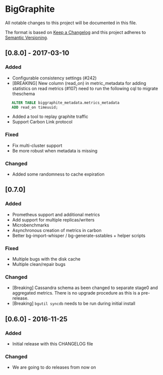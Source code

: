 # BigGraphite
All notable changes to this project will be documented in this file.

The format is based on [Keep a Changelog](http://keepachangelog.com/)
and this project adheres to [Semantic Versioning](http://semver.org/).

## [0.8.0] - 2017-03-10
### Added
- Configurable consistency settings (#242)
- [BREAKING] New column (read_on) in metric_metadata for adding statistics on read metrics (#107)
  need to run the following cql to migrate theschema
```SQL
   ALTER TABLE biggraphite_metadata.metrics_metadata
   ADD read_on timeuuid;
```
- Added a tool to replay graphite traffic
- Support Carbon Link protocol

### Fixed
- Fix multi-cluster support
- Be more robust when metadata is missing

### Changed
- Added some randomness to cache expiration

## [0.7.0]
### Added
- Prometheus support and additional metrics
- Add support for multiple replicas/writers
- Microbenchmarks
- Asynchronous creation of metrics in carbon
- Better bg-import-whisper / bg-generate-sstables + helper scripts

### Fixed
- Multiple bugs with the disk cache
- Multiple clean/repair bugs

### Changed
- [Breaking] Cassandra schema as been changed to separate stage0 and aggregated
  metrics. There is no upgrade procedure as this is a pre-release.
- [Breaking] `bgutil syncdb` needs to be run during initial install

## [0.6.0] - 2016-11-25
### Added
- Initial release with this CHANGELOG file

### Changed
- We are going to do releases from now on


[Unreleased]: https://github.com/criteo/biggraphite/compare/v0.8.0...HEAD
[0.8]: https://github.com/criteo/biggraphite/compare/v0.8.0...HEAD
[0.7]: https://github.com/criteo/biggraphite/compare/v0.7.0
[0.6]: https://github.com/criteo/biggraphite/compare/v0.6.0

